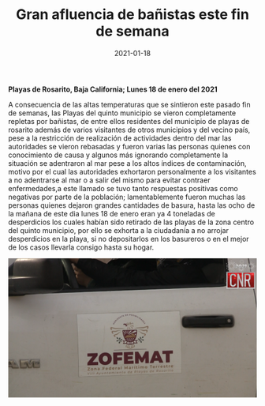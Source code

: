 ﻿---
layout: blog
title: "Gran afluencia de bañistas este fin de semana"
date: 2021-01-18
categories: rosarito
permalink: /:categories/:title:output_ext
image: /img/cnr/2021-01-18-gran-afluencia-de-banistas-este-fin-de-semana.png
alt: "Gran afluencia de bañistas este fin de semana"
autor:
---


**Playas de Rosarito, Baja California; Lunes 18 de enero del 2021** 


A consecuencia de las altas temperaturas que se sintieron este pasado fin de semanas, las Playas del quinto municipio se vieron completamente repletas por bañistas, de entre ellos residentes del municipio de playas de rosarito además de varios visitantes de otros municipios y del vecino país, pese a la restricción de realización de actividades dentro del mar las autoridades se vieron rebasadas y fueron varias las personas quienes con conocimiento de causa y algunos más ignorando completamente la situación se adentraron al mar pese a los altos índices de contaminación, motivo por el cual las autoridades exhortaron personalmente a los visitantes a no adentrarse al mar o a salir del mismo para evitar contraer enfermedades,a este llamado se tuvo tanto respuestas positivas como negativas por parte de la población; lamentablemente fueron muchas las personas quienes dejaron grandes cantidades de basura, hasta las ocho de la mañana de este dia lunes 18 de enero eran ya 4 toneladas de desperdicios los cuales habían sido retirado de las playas de la zona centro del quinto municipio, por ello se exhorta a la ciudadanía a no arrojar desperdicios en la playa, si no depositarlos en los basureros o en el mejor de los casos llevarla consigo hasta su hogar.






<div id="carouselExampleSlidesOnly" class="carousel slide" data-ride="carousel">
  <div class="carousel-inner">
    <div class="carousel-item active">
       <img class="d-block w-100" src="/img/cnr/2021-01-18-gran-afluencia-de-banistas-este-fin-de-semana.png" loading="lazy"  alt="Titulo">
    </div>
  </div>
</div>
